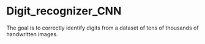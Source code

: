 # Digit_recognizer_CNN
The goal is to correctly identify digits from a dataset of tens of thousands of handwritten images.
